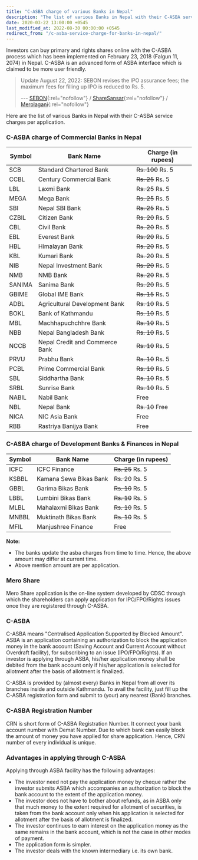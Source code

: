 ```yaml
---
title: "C-ASBA charge of various Banks in Nepal"
description: "The list of various Banks in Nepal with their C-ASBA service charges per application."
date: 2020-03-22 13:00:00 +0545
last_modified_at: 2022-08-30 00:00:00 +0545
redirect_from: "/c-asba-service-charge-for-banks-in-nepal/"
---
```


Investors can buy primary and rights shares online with the C-ASBA process which has been implemented on February 23, 2018 (Falgun 11, 2074) in Nepal. C-ASBA is an advanced form of ASBA interface which is claimed to be more user friendly.

> Update August 22, 2022: SEBON revises the IPO assurance fees; the maximum fees for filling up IPO is reduced to Rs. 5.
>
> --- [SEBON](https://sebon.gov.np/news/%E0%A4%A7%E0%A4%BF%E0%A4%A4%E0%A5%8B%E0%A4%AA%E0%A4%A4%E0%A5%8D%E0%A4%B0-%E0%A4%96%E0%A4%B0%E0%A4%BF%E0%A4%A6-%E0%A4%B8%E0%A4%BE%E0%A4%B0%E0%A5%8D%E0%A4%B5%E0%A4%9C%E0%A4%A8%E0%A4%BF%E0%A4%95-%E0%A4%A8%E0%A4%BF%E0%A4%B7%E0%A5%8D%E0%A4%95%E0%A4%BE%E0%A4%B6%E0%A4%A8-%E0%A4%B8%E0%A4%AE%E0%A5%8D%E0%A4%AC%E0%A4%A8%E0%A5%8D%E0%A4%A7%E0%A5%80-%E0%A4%A8%E0%A4%BF%E0%A4%B0%E0%A5%8D%E0%A4%A6%E0%A5%87%E0%A4%B6%E0%A4%BF%E0%A4%95%E0%A4%BE-%E0%A5%A8%E0%A5%A6%E0%A5%AD%E0%A5%A9-%E0%A4%AE%E0%A4%BE-%E0%A4%A4%E0%A5%87%E0%A4%B8%E0%A5%8D%E0%A4%B0%E0%A5%8B-%E0%A4%B8%E0%A4%82%E0%A4%B6%E0%A5%8B%E0%A4%A7%E0%A4%A8-%E0%A4%B8%E0%A4%AE%E0%A5%8D%E0%A4%B5%E0%A4%A8%E0%A5%8D%E0%A4%A7%E0%A4%AE%E0%A4%BE-%E0%A5%A4){:rel="nofollow"} / [ShareSansar](https://www.sharesansar.com/newsdetail/sebon-revises-the-ipo-assurance-fees-the-maximum-fees-for-filling-up-ipo-is-reduced-to-rs-5-2022-08-22){:rel="nofollow"} / [Merolagani](https://merolagani.com/NewsDetail.aspx?newsID=84087){:rel="nofollow"}

<!--

> Last updated at **June 30, 2022**; for current updated data visit your respective Bank's website for standard charges sheet.

-->

Here are the list of various Banks in Nepal with their C-ASBA service charges per application.

### C-ASBA charge of Commercial Banks in Nepal

| Symbol | Bank Name                      | Charge (in rupees)       |
| ------ | ------------------------------ | ------------------------ |
| SCB    | Standard Chartered Bank        | <del>Rs. 100</del> Rs. 5 |
| CCBL   | Century Commercial Bank        | <del>Rs. 25</del> Rs. 5  |
| LBL    | Laxmi Bank                     | <del>Rs. 25</del> Rs. 5  |
| MEGA   | Mega Bank                      | <del>Rs. 25</del> Rs. 5  |
| SBI    | Nepal SBI Bank                 | <del>Rs. 25</del> Rs. 5  |
| CZBIL  | Citizen Bank                   | <del>Rs. 20</del> Rs. 5  |
| CBL    | Civil Bank                     | <del>Rs. 20</del> Rs. 5  |
| EBL    | Everest Bank                   | <del>Rs. 20</del> Rs. 5  |
| HBL    | Himalayan Bank                 | <del>Rs. 20</del> Rs. 5  |
| KBL    | Kumari Bank                    | <del>Rs. 20</del> Rs. 5  |
| NIB    | Nepal Investment Bank          | <del>Rs. 20</del> Rs. 5  |
| NMB    | NMB Bank                       | <del>Rs. 20</del> Rs. 5  |
| SANIMA | Sanima Bank                    | <del>Rs. 20</del> Rs. 5  |
| GBIME  | Global IME Bank                | <del>Rs. 15</del> Rs. 5  |
| ADBL   | Agricultural Development Bank  | <del>Rs. 10</del> Rs. 5  |
| BOKL   | Bank of Kathmandu              | <del>Rs. 10</del> Rs. 5  |
| MBL    | Machhapuchchhre Bank           | <del>Rs. 10</del> Rs. 5  |
| NBB    | Nepal Bangladesh Bank          | <del>Rs. 10</del> Rs. 5  |
| NCCB   | Nepal Credit and Commerce Bank | <del>Rs. 10</del> Rs. 5  |
| PRVU   | Prabhu Bank                    | <del>Rs. 10</del> Rs. 5  |
| PCBL   | Prime Commercial Bank          | <del>Rs. 10</del> Rs. 5  |
| SBL    | Siddhartha Bank                | <del>Rs. 10</del> Rs. 5  |
| SRBL   | Sunrise Bank                   | <del>Rs. 10</del> Rs. 5  |
| NABIL  | Nabil Bank                     | Free                     |
| NBL    | Nepal Bank                     | <del>Rs. 10</del> Free   |
| NICA   | NIC Asia Bank                  | Free                     |
| RBB    | Rastriya Banijya Bank          | Free                     |

### C-ASBA charge of Development Banks & Finances in Nepal

| Symbol | Bank Name              | Charge (in rupees)      |
| ------ | ---------------------- | ----------------------- |
| ICFC   | ICFC Finance           | <del>Rs. 25</del> Rs. 5 |
| KSBBL  | Kamana Sewa Bikas Bank | <del>Rs. 20</del> Rs. 5 |
| GBBL   | Garima Bikas Bank      | <del>Rs. 10</del> Rs. 5 |
| LBBL   | Lumbini Bikas Bank     | <del>Rs. 10</del> Rs. 5 |
| MLBL   | Mahalaxmi Bikas Bank   | <del>Rs. 10</del> Rs. 5 |
| MNBBL  | Muktinath Bikas Bank   | <del>Rs. 10</del> Rs. 5 |
| MFIL   | Manjushree Finance     | Free                    |

**Note:**

- The banks update the asba charges from time to time. Hence, the above amount may differ at current time.
- Above mention amount are per application.

### Mero Share

Mero Share application is the on-line system developed by CDSC through which the shareholders can apply application for IPO/FPO/Rights issues once they are registered through C-ASBA.

### C-ASBA

C-ASBA means "Centralised Application Supported by Blocked Amount". ASBA is an application containing an authorization to block the application money in the bank account (Saving Account and Current Account without Overdraft facility), for subscribing to an issue (IPO/FPO/Rights). If an investor is applying through ASBA, his/her application money shall be debited from the bank account only if his/her application is selected for allotment after the basis of allotment is finalized.

<!--

Application Supported by Blocked Amount (ASBA) is a process for applying to public/rights issues submitted by investors by blocking the application money in their bank account while subscribing to the issue.

C-ASBA will ensure centralized posting and verification of bank account numbers and DMAT account numbers ease monitoring of double application for issue managers and share registrars, cancellation of application upon double applications and prepare a final report for securities allocation.

-->

C-ASBA is provided by (almost every) Banks in Nepal from all over its branches inside and outside Kathmandu. To avail the facility, just fill up the C-ASBA registration form and submit to (your) any nearest (Bank) branches.

### C-ASBA Registration Number

CRN is short form of C-ASBA Registration Number. It connect your bank account number with Demat Number. Due to which bank can easily block the amount of money you have applied for share application. Hence, CRN number of every individual is unique.

### Advantages in applying through C-ASBA

Applying through ASBA facility has the following advantages:

- The investor need not pay the application money by cheque rather the investor submits ASBA which accompanies an authorization to block the bank account to the extent of the application money.
- The investor does not have to bother about refunds, as in ASBA only that much money to the extent required for allotment of securities, is taken from the bank account only when his application is selected for allotment after the basis of allotment is finalized.
- The investor continues to earn interest on the application money as the same remains in the bank account, which is not the case in other modes of payment.
- The application form is simpler.
- The investor deals with the known intermediary i.e. its own bank.
